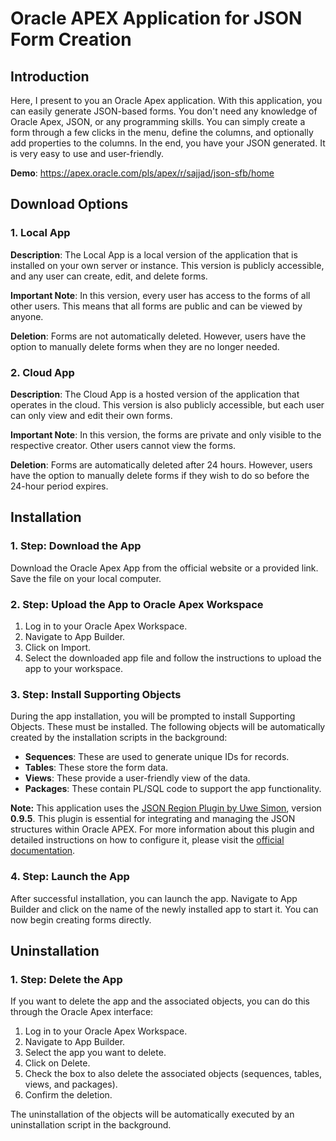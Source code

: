 <h1>Oracle APEX Application for JSON Form Creation</h1>

<h2>Introduction</h2>

<p>Here, I present to you an Oracle Apex application. With this application, you can easily generate JSON-based forms. You don't need any knowledge of Oracle Apex, JSON, or any programming skills. You can simply create a form through a few clicks in the menu, define the columns, and optionally add properties to the columns. In the end, you have your JSON generated. It is very easy to use and user-friendly.</p>

<p><strong>Demo</strong>: <a href="https://apex.oracle.com/pls/apex/r/sajjad/json-sfb/home" target="_blank">https://apex.oracle.com/pls/apex/r/sajjad/json-sfb/home</a></p>



<h2>Download Options</h2>

<h3>1. Local App</h3>

<p><strong>Description</strong>: The Local App is a local version of the application that is installed on your own server or instance. This version is publicly accessible, and any user can create, edit, and delete forms.</p>

<p><strong>Important Note</strong>: In this version, every user has access to the forms of all other users. This means that all forms are public and can be viewed by anyone.</p>

<p><strong>Deletion</strong>: Forms are not automatically deleted. However, users have the option to manually delete forms when they are no longer needed.</p>

<h3>2. Cloud App</h3>

<p><strong>Description</strong>: The Cloud App is a hosted version of the application that operates in the cloud. This version is also publicly accessible, but each user can only view and edit their own forms.</p>

<p><strong>Important Note</strong>: In this version, the forms are private and only visible to the respective creator. Other users cannot view the forms.</p>

<p><strong>Deletion</strong>: Forms are automatically deleted after 24 hours. However, users have the option to manually delete forms if they wish to do so before the 24-hour period expires.</p>

<h2>Installation</h2>

<h3>1. Step: Download the App</h3>

<p>Download the Oracle Apex App from the official website or a provided link. Save the file on your local computer.</p>

<h3>2. Step: Upload the App to Oracle Apex Workspace</h3>

<ol>
<li>Log in to your Oracle Apex Workspace.</li>
<li>Navigate to App Builder.</li>
<li>Click on Import.</li>
<li>Select the downloaded app file and follow the instructions to upload the app to your workspace.</li>
</ol>

<h3>3. Step: Install Supporting Objects</h3>

<p>During the app installation, you will be prompted to install Supporting Objects. These must be installed. The following objects will be automatically created by the installation scripts in the background:</p>

<ul>
<li><strong>Sequences</strong>: These are used to generate unique IDs for records.</li>
<li><strong>Tables</strong>: These store the form data.</li>
<li><strong>Views</strong>: These provide a user-friendly view of the data.</li>
<li><strong>Packages</strong>: These contain PL/SQL code to support the app functionality.</li>
</ul>

<p><strong>Note:</strong> This application uses the <a href="https://github.com/simonuwe/oracle-apex-json-region" target="_blank">JSON Region Plugin by Uwe Simon</a>, version <strong>0.9.5</strong>. This plugin is essential for integrating and managing the JSON structures within Oracle APEX. For more information about this plugin and detailed instructions on how to configure it, please visit the <a href="https://github.com/simonuwe/oracle-apex-json-region" target="_blank">official documentation</a>.</p>

<h3>4. Step: Launch the App</h3>

<p>After successful installation, you can launch the app. Navigate to App Builder and click on the name of the newly installed app to start it. You can now begin creating forms directly.</p>

<h2>Uninstallation</h2>

<h3>1. Step: Delete the App</h3>

<p>If you want to delete the app and the associated objects, you can do this through the Oracle Apex interface:</p>

<ol>
<li>Log in to your Oracle Apex Workspace.</li>
<li>Navigate to App Builder.</li>
<li>Select the app you want to delete.</li>
<li>Click on Delete.</li>
<li>Check the box to also delete the associated objects (sequences, tables, views, and packages).</li>
<li>Confirm the deletion.</li>
</ol>

<p>The uninstallation of the objects will be automatically executed by an uninstallation script in the background.</p>
